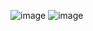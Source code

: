 ![image](https://github.com/karkir0003/ML-Specialization-Coursera/assets/54720987/6aedd949-8985-4d09-b512-e7e8569481bb)
![image](https://github.com/karkir0003/ML-Specialization-Coursera/assets/54720987/ef51105f-cd1d-487e-ac81-209b1758c1f5)
